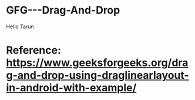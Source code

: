 # GFG---Drag-And-Drop
Hello Tarun

# Reference: https://www.geeksforgeeks.org/drag-and-drop-using-draglinearlayout-in-android-with-example/
